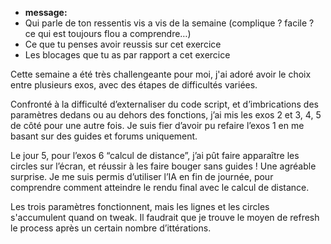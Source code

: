 
    
- **message:**
- Qui parle de ton ressentis vis a vis de la semaine (complique ? facile ? ce qui est toujours flou a comprendre…)
- Ce que tu penses avoir reussis sur cet exercice
- Les blocages que tu as par rapport a cet exercice

Cette semaine a été très challengeante pour moi, j'ai adoré avoir le choix entre plusieurs exos, avec des étapes de difficultés variées.

Confronté à la difficulté d’externaliser du code script, et d’imbrications des paramètres dedans ou au dehors des fonctions, j’ai mis les exos 2 et 3, 4, 5 de côté pour une autre fois.
Je suis fier d’avoir pu refaire l’exos 1 en me basant sur des guides et forums uniquement.

Le jour 5, pour l’exos 6 “calcul de distance”, j’ai pût faire apparaître les circles sur l’écran, et réussir à les faire bouger sans guides ! Une agréable surprise.
Je me suis permis d’utiliser l’IA en fin de journée, pour comprendre comment atteindre le rendu final avec le calcul de distance. 


Les trois paramètres fonctionnent, mais les lignes et les circles s'accumulent quand on tweak.
Il faudrait que je trouve le moyen de refresh le process après un certain nombre d’ittérations.

